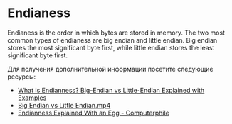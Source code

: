 # Endianess

Endianess is the order in which bytes are stored in memory. The two most common types of endianess are big endian and little endian. Big endian stores the most significant byte first, while little endian stores the least significant byte first.

Для получения дополнительной информации посетите следующие ресурсы:

- [What is Endianness? Big-Endian vs Little-Endian Explained with Examples](https://www.freecodecamp.org/news/what-is-endianness-big-endian-vs-little-endian/)
- [Big Endian vs Little Endian.mp4](https://www.youtube.com/watch?v=JrNF0KRAlyo)
- [Endianness Explained With an Egg - Computerphile](https://www.youtube.com/watch?v=NcaiHcBvDR4)
